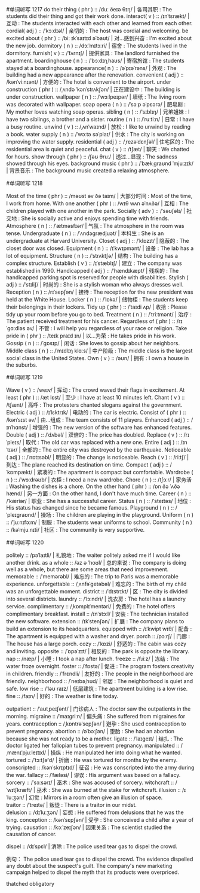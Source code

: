 

#单词听写  1217
do their thing ( phr ) :: /duː ðeɪə θɪŋ/ | 各司其职 : The students did their thing and got their work done.
interact( v ) :: /ɪnˈtɛrækt/ | 互动 : The students interacted with each other and learned from each other.
cordial( adj ) :: /ˈkɔːdɪəl/ | 亲切的 : The host was cordial and welcoming.
be excited about ( phr ) :: /biː ɪkˈsaɪtɪd əˈbaʊt/ | 对…感到兴奋 : I'm excited about the new job.
dormitory ( n ) :: /dɔːˈmɪtɔːri/ | 宿舍 : The students lived in the dormitory.
furnish( v ) :: /ˈfʌrnɪʃ/ | 提供家具 : The landlord furnished the apartment.
boardinghouse ( n ) :: /ˈbɔːdɪŋˌhaʊs/ | 寄宿旅馆 : The students stayed at a boardinghouse.
appearance( n ) :: /əˈpɪəˈrəns/ | 外观 : The building had a new appearance after the renovation.
convenient ( adj ) :: /kənˈviːnɪənt/ | 方便的 : The hotel is convenient to the airport.
under construction ( phr ) :: /ˌʌndə ˈkənˈstrʌkʃən/ | 正在建设中 : The building is under construction.
wallpaper ( n ) :: /ˈwɔːlpeɪpər/ | 墙纸 : The living room was decorated with wallpaper.
soap opera ( n ) :: /ˈsɔːp əˈpɛərə/ | 肥皂剧 : My mother loves watching soap operas.
sibling ( n ) :: /ˈsɪblɪŋ/ | 兄弟姐妹 : I have two siblings, a brother and a sister.
routine ( n ) :: /ˈruːtiːn/ | 日常 : I have a busy routine.
unwind ( v ) :: /ˌʌnˈwaɪnd/ | 放松 : I like to unwind by reading a book.
water supply ( n ) :: /ˈwɔːtə səˈplaɪ/ | 供水 : The city is working on improving the water supply.
residential ( adj ) :: /ˌrezəˈdɛnʃəl/ | 住宅区的 : The residential area is quiet and peaceful.
chat ( v ) :: /tʃæt/ | 聊天 : We chatted for hours.
show through ( phr ) :: /ʃəʊ θruː/ | 透过…显现 : The sadness showed through his eyes.
background music ( phr ) :: /ˈbækˌgraʊnd ˈmjuːzɪk/ | 背景音乐 : The background music created a relaxing atmosphere.

#单词听写  1218

Most of the time ( phr ) :: /məʊst əv ðə taɪm/ | 大部分时间 : Most of the time, I work from home.
With one another ( phr ) :: /wɪθ wʌn əˈnʌðə/ | 互相 : The children played with one another in the park.
Socially ( adv ) :: /ˈsəʊʃəlɪ/ | 社交地 : She is socially active and enjoys spending time with friends.
Atmosphere ( n ) :: /ˈætməsfɪər/ | 气氛 : The atmosphere in the room was tense.
Undergraduate ( n ) :: /ˈʌndəɡrædjuət/ | 本科生 : She is an undergraduate at Harvard University.
Closet ( adj ) :: /ˈklɒzɪt/ | 隐蔽的 : The closet door was closed.
Equipment ( n ) :: /ɪˈkwɪpmənt/ | 设备 : The lab has a lot of equipment.
Structure ( n ) :: /ˈstrʌktʃə/ | 结构 : The building has a complex structure.
Establish ( v ) :: /ɪˈstæblɪʃ/ | 建立 : The company was established in 1990.
Handicapped ( adj ) :: /ˈhændɪkæpt/ | 残疾的 : The handicapped parking spot is reserved for people with disabilities.
Stylish ( adj ) :: /ˈstɪliʃ/ | 时尚的 : She is a stylish woman who always dresses well.
Reception ( n ) :: /rɪˈsepʃən/ | 接待 : The reception for the new president was held at the White House.
Locker ( n ) :: /ˈlɒkə/ | 储物柜 : The students keep their belongings in their lockers.
Tidy up ( phr ) :: /ˈtaɪdi ʌp/ | 收拾 : Please tidy up your room before you go to bed.
Treatment ( n ) :: /ˈtriːtmənt/ | 治疗 : The patient received treatment for his cancer.
Regardless of ( phr ) :: /rɪˈgɑːdləs əv/ | 不管 : I will help you regardless of your race or religion.
Take pride in ( phr ) :: /teɪk praɪd ɪn/ | 以...为荣 : He takes pride in his work.
Gossip ( n ) :: /ˈɡɒsɪp/ | 闲话 : She loves to gossip about her neighbors.
Middle class ( n ) :: /ˈmɪdlɪŋ klɑːs/ | 中产阶级 : The middle class is the largest social class in the United States.
Own ( v ) :: /əʊn/ | 拥有 : I own a house in the suburbs.

#单词听写  1219

Wave ( v ) :: /weɪv/ | 挥动 : The crowd waved their flags in excitement.
At least ( phr ) :: /æt lɛst/ | 至少 : I have at least 10 minutes left.
Chant ( v ) :: /tʃænt/ | 高呼 : The protesters chanted slogans against the government.
Electric ( adj ) :: /ɪˈlɛktrɪk/ | 电动的 : The car is electric.
Consist of ( phr ) :: /kənˈsɪst əv/ | 由…组成 : The team consists of 11 players.
Enhanced ( adj ) :: /ɪnˈhɑnst/ | 增强的 : The new version of the software has enhanced features.
Double ( adj ) :: /ˈdʌbəl/ | 双倍的 : The price has doubled.
Replace ( v ) :: /rɪˈpleɪs/ | 取代 : The old car was replaced with a new one.
Entire ( adj ) :: /ɪnˈtɪər/ | 全部的 : The entire city was destroyed by the earthquake.
Noticeable ( adj ) :: /ˈnɒtɪsəbl/ | 明显的 : The change is noticeable.
Reach ( v ) :: /riːtʃ/ | 到达 : The plane reached its destination on time.
Compact ( adj ) :: /ˈkɒmpækt/ | 紧凑的 : The apartment is compact but comfortable.
Wardrobe ( n ) :: /ˈwɔːdrəʊb/ | 衣柜 : I need a new wardrobe.
Chore ( n ) :: /tʃɔːr/ | 家务活 : Washing the dishes is a chore.
On the other hand ( phr ) :: /ɒn ðə ˈʌðə hænd/ | 另一方面 : On the other hand, I don't have much time.
Career ( n ) :: /ˈkæriər/ | 职业 : She has a successful career.
Status ( n ) :: /ˈsteɪtəs/ | 地位 : His status has changed since he became famous.
Playground ( n ) :: /ˈpleɪɡraʊnd/ | 操场 : The children are playing in the playground.
Uniform ( n ) :: /ˈjuːnɪfɔːm/ | 制服 : The students wear uniforms to school.
Community ( n ) :: /kəˈmjuːnɪti/ | 社区 : The community is very supportive.

#单词听写  1220

politely :: /pəˈlaɪtli/ | 礼貌地 : The waiter politely asked me if I would like another drink.
as a whole :: /əz ə ˈhoʊl/ | 总的来说 : The company is doing well as a whole, but there are some areas that need improvement.
memorable :: /ˈmemərəbl/ | 难忘的 : The trip to Paris was a memorable experience.
unforgettable :: /ˌʌnfəˈɡetəbəl/ | 难忘的 : The birth of my child was an unforgettable moment.
district :: /ˈdɪstrɪkt/ | 区 : The city is divided into several districts.
laundry :: /ˈlɔːndri/ | 洗衣房 : The hotel has a laundry service.
complimentary :: /ˌkɒmplɪˈmentəri/ | 免费的 : The hotel offers complimentary breakfast.
install :: /ɪnˈstɔːl/ | 安装 : The technician installed the new software.
extension :: /ɪkˈstenʃən/ | 扩展 : The company plans to build an extension to its headquarters.
equipped with :: /ɪˈkwipt wɪθ/ | 配备 : The apartment is equipped with a washer and dryer.
porch :: /pɔːrʃ/ | 门廊 : The house has a large porch.
cozy :: /ˈkɒzi/ | 舒适的 : The cabin was cozy and inviting.
opposite :: /ˈɒpəˈzɪt/ | 相反的 : The park is opposite the library.
nap :: /næp/ | 小睡 : I took a nap after lunch.
freeze :: /fɹiːz/ | 冻结 : The water froze overnight.
foster :: /ˈfɒstə/ | 促进 : The program fosters creativity in children.
friendly :: /ˈfrɛndli/ | 友好的 : The people in the neighborhood are friendly.
neighborhood :: /ˈneɪbəˌhʊd/ | 邻居 : The neighborhood is quiet and safe.
low rise :: /ˈləʊ raɪz/ | 低层建筑 : The apartment building is a low rise.
fine :: /faɪn/ | 好的 : The weather is fine today.




outpatient :: /ˈaʊtˌpeɪʃənt/ | 门诊病人 : The doctor saw the outpatients in the morning.
migraine :: /ˈmaɪɡriːn/ | 偏头痛 : She suffered from migraines for years.
contraception :: /ˌkɒntrəˈsepʃən/ | 避孕 : She used contraception to prevent pregnancy.
abortion :: /əˈbɔːʃən/ | 堕胎 : She had an abortion because she was not ready to be a mother.
ligate :: /ˈlaɪɡeɪt/ | 结扎 : The doctor ligated her fallopian tubes to prevent pregnancy.
manipulated :: /ˌmænɪˈpjuːleɪtɪd/ | 操纵 : He manipulated her into doing what he wanted.
tortured :: /ˈtɔːtʃəʳd/ | 折磨 : He was tortured for months by the enemy.
conscripted :: /kənˈskrɪptɪd/ | 征召 : He was conscripted into the army during the war.
fallacy :: /ˈfæləsi/ | 谬误 : His argument was based on a fallacy.
sorcery :: /ˈsɔːsərɪ/ | 巫术 : She was accused of sorcery.
witchcraft :: /ˈwɪtʃkræft/ | 巫术 : She was burned at the stake for witchcraft.
illusion :: /ɪˈluːʒən/ | 幻觉 : Mirrors in a room often give an illusion of space.  
traitor :: /ˈtreɪtə/ | 叛徒 : There is a traitor in our midst.  
delusion :: /dɪˈluːʒən/ | 妄想 : He suffered from delusions that he was the king.
conception :: /kənˈsɛpʃən/ | 受孕 : She conceived a child after a year of trying.
causation :: /kɔːˈzeɪʃən/ | 因果关系 : The scientist studied the causation of cancer.


dispel :: /dɪˈspɛl/ | 消除 : The police used tear gas to dispel the crowd.

例句：
The police used tear gas to dispel the crowd.
The evidence dispelled any doubt about the suspect's guilt.
The company's new marketing campaign helped to dispel the myth that its products were overpriced.

thatched
obligatory

